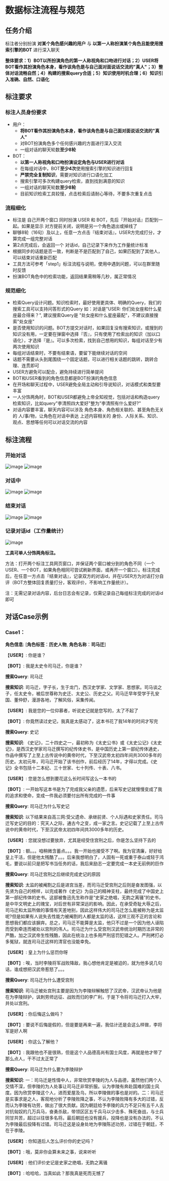 # 数据标注流程与规范

## 任务介绍
标注者分别扮演 **对某个角色感兴趣的用户** 与 **以第一人称扮演某个角色且能使用搜索引擎的BOT** 进行深入聊天

**整体要求：1）BOT以所扮演角色的第一人称视角和口吻进行对话；2）USER将BOT看作其扮演角色本身，看作该角色是与自己面对面说话交流的"真人"；3）整体对话流畅自然；4）构建的搜索query合适；5）知识使用时机合理；6）知识引入准确、自然、口语化** 

## 标注要求
### 标注人员身份要求
* 用户：
    * **将BOT看作其扮演角色本身，看作该角色是与自己面对面说话交流的"真人"**
    * 对BOT扮演角色多个任何感兴趣的方面进行深入交流
    * 一组对话的聊天轮数**至少8轮**
* BOT：
    * **以第一人称视角和口吻扮演设定角色与USER进行对话**
    * 在每组对话中，BOT**至少4次**使用搜索引擎的知识进行回复
    * **严禁完全复制知识**，需要对知识进行口语化加工
    * 搜索引擎可多次构建query检索，直到找到满意的知识
    * 一组对话的聊天轮数**至少8轮**
    * 目前知识检索工具较慢，点击检索后请耐心等待，不要多次重复点击
   

### 流程细化
* 标注是 自己开两个窗口 同时扮演 USER 和 BOT，先后『开始对话』匹配到一起。如果是显示 对方提前关闭，说明是另一个角色退出或掉线了
* 聊够8轮（16句）及以上，任意一方点击『结束对话』，USER方完成打分，才算完成一组完整对话
* 第2点完成后，会返回一个 对话id，自己记录下来作为工作量统计标准
* 根据同步的话题是否一致，判断是不是匹配到了自己，如果匹配到了其他人，可以结束对话重新匹配
* 工具方法可参考「step1」标注流程与说明，使用中遇到问题，可以在群里随时反馈
* 扮演BOT角色中的检索功能，返回结果需稍等几秒，属正常情况

### 规范细化
* 检索Query设计问题。知识检索时，最好使用更具体、明确的Query，我们的搜索工具可以支持问答形式的Query
如：对话是"USER: 你们处女座和什么星座最合得来？", 建议搜索Query是 "处女座和什么星座最配"，不建议直接搜索"处女座"
* 是否使用知识的问题。BOT方提交对话时，如果回复没有搜索知识，或搜到的知识没有用，一定要在弹窗中选择『否』，只有使用了检索出的知识（加以口语化），才选择『是』。可以多次检索，找到自己想用的知识，每组对话至少有两次使用知识
* 每组对话结束时，不要有结束语，要留下能继续对话的空间
* 话题不需要从头到尾围绕一个固定话题，可以进行相关话题的跳转，跳转合理、连贯即可
* USER方避免可以配合，避免持续进行简单提问
* BOT和USER看到的角色信息都是BOT扮演的角色信息
* 在开场和聊天过程中，USER避免全局主动和引导说知识，对话模式和类型要丰富
* 一人分饰两角时，BOT和USER都避免上帝全知视觉，包括对话和构造query检索知识，比如query"李清照四大爱好"整为"李清照有什么爱好?"
* 对话内容要丰富，聊天内容可以涉及 角色本身、角色相关联的、甚至角色无关的 人/事/物，让角色在对话中表达 上述内容相关的 身份、人际关系、知识、观点、思想等任何可以对话交流的内容

## 标注流程
### 开始对话

![image](https://github.com/imguozhen/CharacterDialogue/blob/main/images/user_start.png)
![image](https://github.com/imguozhen/CharacterDialogue/blob/main/images/bot_start.png)

### 对话中

![image](https://github.com/imguozhen/CharacterDialogue/blob/main/images/user_dial.png)
![image](https://github.com/imguozhen/CharacterDialogue/blob/main/images/bot_dial.png)

### 结束对话

![image](https://github.com/imguozhen/CharacterDialogue/blob/main/images/user_end.png)
![image](https://github.com/imguozhen/CharacterDialogue/blob/main/images/bot_end.png)

### 记录对话id（工作量统计）
![image](https://github.com/imguozhen/CharacterDialogue/blob/main/images/session_id.png)

**工具可单人分饰两角标注。**

方法：打开两个标注工具网页窗口，并保证两个窗口被分到的角色不同（一个USER、一个BOT，如果角色相同可尝试刷新界面，或再开一个窗口）。标注完成后，在任意一方点击『结束对话』，记录双方的对话id，并在USER方为对话打分自评（BOT方整体回复质量打分，客观评价，不影响工作量统计）。

注：无需记录对话内容，后台日志会有记录，仅需记录自己每组标注完成的对话id即可

## 对话Case示例
### Case1：

**角色信息**:  [**角色标签**：**历史人物**,  **角色名称**：**司马迁**]


【**USER**】: 你是谁？

【**BOT**】: 我是太史令司马迁，你是谁？

**搜索Query**: 司马迁

**搜索知识**: 司马迁，字子长，生于龙门，西汉史学家、文学家、思想家。司马谈之子，任太史令，被后世尊称为史迁、太史公、历史之父。司马迁早年受学于孔安国、董仲舒，漫游各地，了解风俗，采集传闻。


【**USER**】: 我是您的一位仰慕者，听说史记就是您写的，太了不起了

【**BOT**】: 你竟然读过史记，我真是太感动了，这本书花了我14年的时间才写完

**搜索Query**: 史记

**搜索知识**: 《史记》，二十四史之一，最初称为《太史公书》或《太史公记》《太史记》，是西汉史学家司马迁撰写的纪传体史书，是中国历史上第一部纪传体通史，作品中撰写了上至上古传说中的黄帝时代，下至汉武帝太初四年间共3000多年的历史。太初元年，司马迁开始了该书创作，前后经历了14年，才得以完成。《史记》全书包括十二本纪、三十世家、七十列传、十表、八书。


【**USER**】: 您是怎么想到要花这么长时间写这么一本书的

【**BOT**】: 一开始写这本书是为了完成我父亲的遗愿，后来写史记就慢慢变成了我的追求和使命，变成一件我必须要付出所有完成的一件事

**搜索Query**: 司马迁为什么写史记

**搜索知识**: 以下结果来自高三网:受父遗命、承继前贤、个人际遇和史家责任。司马迁写史记的目的：究天人之际，通古今之变，成一家之言。史记记载了上至上古传说中的黄帝时代，下至汉武帝太初四年间共3000多年的历史。


【**USER**】: 您就没想过要放弃，尤其是经受住宫刑之后，你是怎么坚持下去的

【**BOT**】: 额。。。咱稍微含蓄点。。。我一开始也接受不了啊。我为官清廉，好好给皇上干活，但是他太残酷了。。。后来我想明白了，人固有一死或重于泰山或轻于鸿毛，要说以前只是把写书当任务的话，我后来励志一定要完成一本史无前例的巨作

**搜索Query**: 司马迁宫刑之后继续完成史记的原因

**搜索知识**: 太监的被阉割之后是进宫当差，而司马迁受宫刑之后则是奋发图强，以先贤为自己的榜样，以完成著作《史记》为自己的精神支柱，最终完成了中国史上第一部纪传体的史书。这部被鲁迅先生称作是“史家之绝唱，无韵之离骚”的史书，是中华文明史上的瑰宝，对后世有非常深远的影响。因此，在承受奇耻大辱之后，司马迁和太监所做的事情有天差地别，因此这样伟大的司马迁怎么能被称为是太监呢?但是如果有人说失去性能力被阉割的人都是太监的话，这样三观不正的言论和思想我们都应该摒弃。总之，司马迁不能算是太监，他只不过是一个因为他人诬陷而受到牵连而被处以宫刑的伟人。司马迁为什么受宫刑汉武帝统治时期历法非常的严酷，加之汉武帝生性残酷，因此在统治上也多用严刑惩罚犯错之人。严刑拷打必多冤狱，就连司马迁这样的清官也没能幸免。


【**USER**】: 皇上为什么惩罚你呀

【**BOT**】: 唉，当时李陵将军战败降敌，我心想他肯定是被迫的，就为他多说几句话，谁成想把汉武帝惹怒了。。。

**搜索Query**: 司马迁为什么遭受宫刑

**搜索知识**: 司马迁被处宫刑主要是因为为李陵辩解触怒了汉武帝，汉武帝认为他是在为李陵辩护，讽刺劳师远征、战败而归的李广利，于是下令将司马迁打入大牢，并处以宫刑。


【**USER**】: 你后悔这么做吗？

【**BOT**】: 要说不后悔是假的，但是要是再来一遍，我估计还是会这么样做，李将军是好人啊


【**USER**】: 你这么了解他？

【**BOT**】: 我跟他也不是很熟，但是这个人品德高尚有国士风度，再就是他才带了那么点人，干不过太正常了

**搜索Query**: 司马迁为什么要为李陵辩护

**搜索知识**: 一：司马迁是性情中人，非常欣赏李陵的为人与品德，虽然他们两个人交情不深，但李陵的为人处事让司马迁非常折服。认为李陵有奔赴国难的国士风度。因为欣赏李陵这个人，进而爱屋及乌，所以李陵做的事也是对的。二：司马迁是实事求是之人，客观地分析了李陵败降之事，不认为李陵败降有多大的过错，反而认为李陵有功劳，做出了很大贡献。因为朝廷给予李陵的兵力不足只有五千人去对抗匈奴的几万兵马，奋勇杀敌，带领区区五千兵马以少击多、殊死奋战，与士兵同甘共苦，超过以往很多名将。最后朝廷也没有援兵，投降也是没有办法的，不认为李陵最后投降有过错。司马迁这是设身处地为李陵陈述功劳，过错在于朝廷，不在于李陵。



【**USER**】: 你知道后人怎么评价你的史记吗？

【**BOT**】: 哦，莫非你会算未来之事，说来听听

【**USER**】: 他们评价史记是史家之绝唱，无韵之离骚

【**BOT**】: 哈哈哈，当真如此？那我真是死而无憾了
